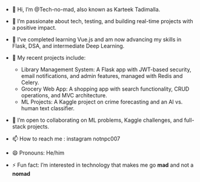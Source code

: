 - 👋 Hi, I’m @Tech-no-mad, also known as Karteek Tadimalla.
- 👀 I’m passionate about tech, testing, and building real-time projects with a positive impact.
- 🌱 I’ve completed learning Vue.js and am now advancing my skills in Flask, DSA, and intermediate Deep Learning.
- 💼 My recent projects include:

    - Library Management System: A Flask app with JWT-based security, email notifications, and admin features, managed with Redis and Celery.
    - Grocery Web App: A shopping app with search functionality, CRUD operations, and MVC architecture.
    - ML Projects: A Kaggle project on crime forecasting and an AI vs. human text classifier.

- 💞️ I’m open to collaborating on ML problems, Kaggle challenges, and full-stack projects.
- 📫 How to reach me : instagram notnpc007
- 😄 Pronouns: He/him
- ⚡ Fun fact: I’m interested in technology that makes me go **mad** and not a **nomad**

<!---
Tech-no-mad/Tech-no-mad is a ✨ special ✨ repository because its `README.md` (this file) appears on your GitHub profile.
You can click the Preview link to take a look at your changes.
--->
